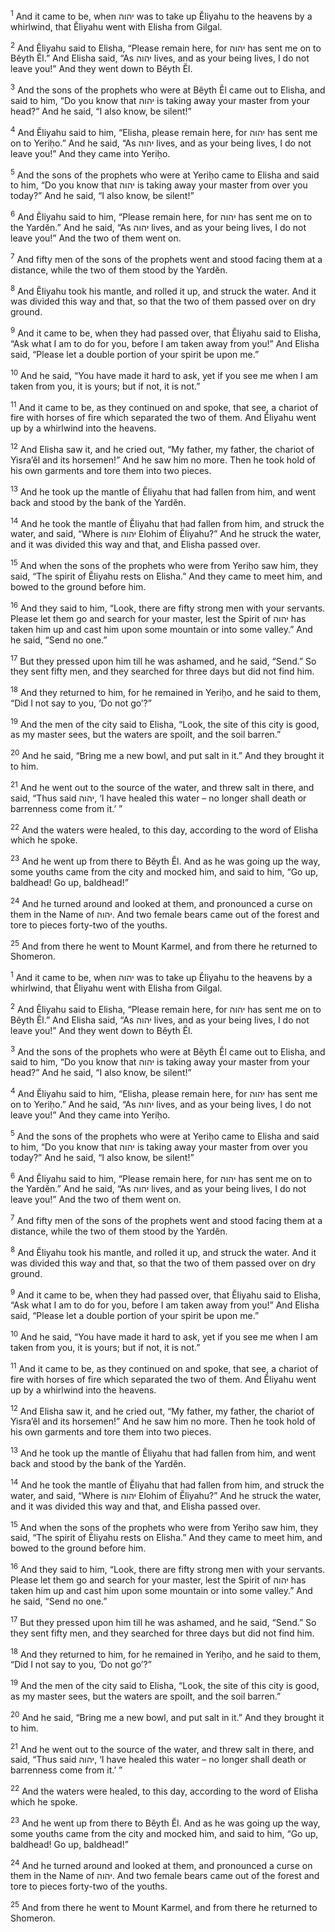 <sup>1</sup> And it came to be, when יהוה was to take up Ĕliyahu to the heavens by a whirlwind, that Ĕliyahu went with Elisha from Gilgal.

<sup>2</sup> And Ĕliyahu said to Elisha, “Please remain here, for יהוה has sent me on to Bĕyth Ĕl.” And Elisha said, “As יהוה lives, and as your being lives, I do not leave you!” And they went down to Bĕyth Ĕl.

<sup>3</sup> And the sons of the prophets who were at Bĕyth Ĕl came out to Elisha, and said to him, “Do you know that יהוה is taking away your master from your head?” And he said, “I also know, be silent!”

<sup>4</sup> And Ĕliyahu said to him, “Elisha, please remain here, for יהוה has sent me on to Yeriḥo.” And he said, “As יהוה lives, and as your being lives, I do not leave you!” And they came into Yeriḥo.

<sup>5</sup> And the sons of the prophets who were at Yeriḥo came to Elisha and said to him, “Do you know that יהוה is taking away your master from over you today?” And he said, “I also know, be silent!”

<sup>6</sup> And Ĕliyahu said to him, “Please remain here, for יהוה has sent me on to the Yardĕn.” And he said, “As יהוה lives, and as your being lives, I do not leave you!” And the two of them went on.

<sup>7</sup> And fifty men of the sons of the prophets went and stood facing them at a distance, while the two of them stood by the Yardĕn.

<sup>8</sup> And Ĕliyahu took his mantle, and rolled it up, and struck the water. And it was divided this way and that, so that the two of them passed over on dry ground.

<sup>9</sup> And it came to be, when they had passed over, that Ĕliyahu said to Elisha, “Ask what I am to do for you, before I am taken away from you!” And Elisha said, “Please let a double portion of your spirit be upon me.”

<sup>10</sup> And he said, “You have made it hard to ask, yet if you see me when I am taken from you, it is yours; but if not, it is not.”

<sup>11</sup> And it came to be, as they continued on and spoke, that see, a chariot of fire with horses of fire which separated the two of them. And Ĕliyahu went up by a whirlwind into the heavens.

<sup>12</sup> And Elisha saw it, and he cried out, “My father, my father, the chariot of Yisra’ĕl and its horsemen!” And he saw him no more. Then he took hold of his own garments and tore them into two pieces.

<sup>13</sup> And he took up the mantle of Ĕliyahu that had fallen from him, and went back and stood by the bank of the Yardĕn.

<sup>14</sup> And he took the mantle of Ĕliyahu that had fallen from him, and struck the water, and said, “Where is יהוה Elohim of Ĕliyahu?” And he struck the water, and it was divided this way and that, and Elisha passed over.

<sup>15</sup> And when the sons of the prophets who were from Yeriḥo saw him, they said, “The spirit of Ĕliyahu rests on Elisha.” And they came to meet him, and bowed to the ground before him.

<sup>16</sup> And they said to him, “Look, there are fifty strong men with your servants. Please let them go and search for your master, lest the Spirit of יהוה has taken him up and cast him upon some mountain or into some valley.” And he said, “Send no one.”

<sup>17</sup> But they pressed upon him till he was ashamed, and he said, “Send.” So they sent fifty men, and they searched for three days but did not find him.

<sup>18</sup> And they returned to him, for he remained in Yeriḥo, and he said to them, “Did I not say to you, ‘Do not go’?”

<sup>19</sup> And the men of the city said to Elisha, “Look, the site of this city is good, as my master sees, but the waters are spoilt, and the soil barren.”

<sup>20</sup> And he said, “Bring me a new bowl, and put salt in it.” And they brought it to him.

<sup>21</sup> And he went out to the source of the water, and threw salt in there, and said, “Thus said יהוה, ‘I have healed this water – no longer shall death or barrenness come from it.’ ”

<sup>22</sup> And the waters were healed, to this day, according to the word of Elisha which he spoke.

<sup>23</sup> And he went up from there to Bĕyth Ĕl. And as he was going up the way, some youths came from the city and mocked him, and said to him, “Go up, baldhead! Go up, baldhead!”

<sup>24</sup> And he turned around and looked at them, and pronounced a curse on them in the Name of יהוה. And two female bears came out of the forest and tore to pieces forty-two of the youths.

<sup>25</sup> And from there he went to Mount Karmel, and from there he returned to Shomeron.

<sup>1</sup> And it came to be, when יהוה was to take up Ĕliyahu to the heavens by a whirlwind, that Ĕliyahu went with Elisha from Gilgal.

<sup>2</sup> And Ĕliyahu said to Elisha, “Please remain here, for יהוה has sent me on to Bĕyth Ĕl.” And Elisha said, “As יהוה lives, and as your being lives, I do not leave you!” And they went down to Bĕyth Ĕl.

<sup>3</sup> And the sons of the prophets who were at Bĕyth Ĕl came out to Elisha, and said to him, “Do you know that יהוה is taking away your master from your head?” And he said, “I also know, be silent!”

<sup>4</sup> And Ĕliyahu said to him, “Elisha, please remain here, for יהוה has sent me on to Yeriḥo.” And he said, “As יהוה lives, and as your being lives, I do not leave you!” And they came into Yeriḥo.

<sup>5</sup> And the sons of the prophets who were at Yeriḥo came to Elisha and said to him, “Do you know that יהוה is taking away your master from over you today?” And he said, “I also know, be silent!”

<sup>6</sup> And Ĕliyahu said to him, “Please remain here, for יהוה has sent me on to the Yardĕn.” And he said, “As יהוה lives, and as your being lives, I do not leave you!” And the two of them went on.

<sup>7</sup> And fifty men of the sons of the prophets went and stood facing them at a distance, while the two of them stood by the Yardĕn.

<sup>8</sup> And Ĕliyahu took his mantle, and rolled it up, and struck the water. And it was divided this way and that, so that the two of them passed over on dry ground.

<sup>9</sup> And it came to be, when they had passed over, that Ĕliyahu said to Elisha, “Ask what I am to do for you, before I am taken away from you!” And Elisha said, “Please let a double portion of your spirit be upon me.”

<sup>10</sup> And he said, “You have made it hard to ask, yet if you see me when I am taken from you, it is yours; but if not, it is not.”

<sup>11</sup> And it came to be, as they continued on and spoke, that see, a chariot of fire with horses of fire which separated the two of them. And Ĕliyahu went up by a whirlwind into the heavens.

<sup>12</sup> And Elisha saw it, and he cried out, “My father, my father, the chariot of Yisra’ĕl and its horsemen!” And he saw him no more. Then he took hold of his own garments and tore them into two pieces.

<sup>13</sup> And he took up the mantle of Ĕliyahu that had fallen from him, and went back and stood by the bank of the Yardĕn.

<sup>14</sup> And he took the mantle of Ĕliyahu that had fallen from him, and struck the water, and said, “Where is יהוה Elohim of Ĕliyahu?” And he struck the water, and it was divided this way and that, and Elisha passed over.

<sup>15</sup> And when the sons of the prophets who were from Yeriḥo saw him, they said, “The spirit of Ĕliyahu rests on Elisha.” And they came to meet him, and bowed to the ground before him.

<sup>16</sup> And they said to him, “Look, there are fifty strong men with your servants. Please let them go and search for your master, lest the Spirit of יהוה has taken him up and cast him upon some mountain or into some valley.” And he said, “Send no one.”

<sup>17</sup> But they pressed upon him till he was ashamed, and he said, “Send.” So they sent fifty men, and they searched for three days but did not find him.

<sup>18</sup> And they returned to him, for he remained in Yeriḥo, and he said to them, “Did I not say to you, ‘Do not go’?”

<sup>19</sup> And the men of the city said to Elisha, “Look, the site of this city is good, as my master sees, but the waters are spoilt, and the soil barren.”

<sup>20</sup> And he said, “Bring me a new bowl, and put salt in it.” And they brought it to him.

<sup>21</sup> And he went out to the source of the water, and threw salt in there, and said, “Thus said יהוה, ‘I have healed this water – no longer shall death or barrenness come from it.’ ”

<sup>22</sup> And the waters were healed, to this day, according to the word of Elisha which he spoke.

<sup>23</sup> And he went up from there to Bĕyth Ĕl. And as he was going up the way, some youths came from the city and mocked him, and said to him, “Go up, baldhead! Go up, baldhead!”

<sup>24</sup> And he turned around and looked at them, and pronounced a curse on them in the Name of יהוה. And two female bears came out of the forest and tore to pieces forty-two of the youths.

<sup>25</sup> And from there he went to Mount Karmel, and from there he returned to Shomeron.

